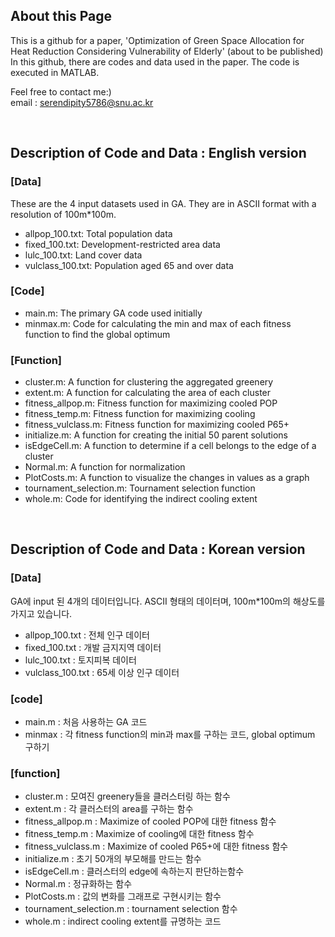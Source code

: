 ## About this Page
This is a github for a paper, 'Optimization of Green Space Allocation for Heat Reduction Considering Vulnerability of Elderly' (about to be published) <br>
In this github, there are codes and data used in the paper. The code is executed in MATLAB.

Feel free to contact me:) <br>
email : serendipity5786@snu.ac.kr

<br>

## Description of Code and Data : English version

### [Data]  
These are the 4 input datasets used in GA. They are in ASCII format with a resolution of 100m*100m.  
- allpop_100.txt: Total population data  
- fixed_100.txt: Development-restricted area data  
- lulc_100.txt: Land cover data  
- vulclass_100.txt: Population aged 65 and over data  

### [Code]  
- main.m: The primary GA code used initially  
- minmax.m: Code for calculating the min and max of each fitness function to find the global optimum

### [Function]  
- cluster.m: A function for clustering the aggregated greenery  
- extent.m: A function for calculating the area of each cluster  
- fitness_allpop.m: Fitness function for maximizing cooled POP  
- fitness_temp.m: Fitness function for maximizing cooling  
- fitness_vulclass.m: Fitness function for maximizing cooled P65+  
- initialize.m: A function for creating the initial 50 parent solutions  
- isEdgeCell.m: A function to determine if a cell belongs to the edge of a cluster  
- Normal.m: A function for normalization  
- PlotCosts.m: A function to visualize the changes in values as a graph  
- tournament_selection.m: Tournament selection function  
- whole.m: Code for identifying the indirect cooling extent

<br>

## Description of Code and Data : Korean version
### [Data]
GA에 input 된 4개의 데이터입니다. ASCII 형태의 데이터며, 100m*100m의 해상도를 가지고 있습니다.
- allpop_100.txt : 전체 인구 데이터
- fixed_100.txt : 개발 금지지역 데이터
- lulc_100.txt : 토지피복 데이터
- vulclass_100.txt : 65세 이상 인구 데이터

### [code]
- main.m : 처음 사용하는 GA 코드
- minmax : 각 fitness function의 min과 max를 구하는 코드, global optimum 구하기

### [function]
- cluster.m : 모여진 greenery들을 클러스터링 하는 함수
- extent.m : 각 클러스터의 area를 구하는 함수
- fitness_allpop.m : Maximize of cooled POP에 대한 fitness 함수
- fitness_temp.m : Maximize of cooling에 대한 fitness 함수
- fitness_vulclass.m : Maximize of cooled P65+에 대한 fitness 함수
- initialize.m : 초기 50개의 부모해를 만드는 함수
- isEdgeCell.m : 클러스터의 edge에 속하는지 판단하는함수
- Normal.m : 정규화하는 함수
- PlotCosts.m : 값의 변화를 그래프로 구현시키는 함수
- tournament_selection.m : tournament selection 함수
- whole.m : indirect cooling extent를 규명하는 코드
